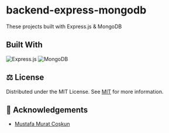 # backend-express-mongodb

These projects built with Express.js & MongoDB




## Built With
![Express.js](https://img.shields.io/badge/express.js-%23404d59.svg?style=for-the-badge&logo=express&logoColor=%2361DAFB)
![MongoDB](https://img.shields.io/badge/MongoDB-%234ea94b.svg?style=for-the-badge&logo=mongodb&logoColor=white)

## ⚖️ License

Distributed under the MIT License. See [MIT](https://choosealicense.com/licenses/mit/) for more information.


## 🙏 Acknowledgements

 - [Mustafa Murat Coşkun](https://www.linkedin.com/in/mustafamuratcoskun/)
